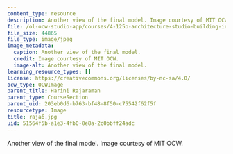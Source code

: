 ```yaml
---
content_type: resource
description: Another view of the final model. Image courtesy of MIT OCW.
file: /ol-ocw-studio-app/courses/4-125b-architecture-studio-building-in-landscapes-fall-2005/51564f5ba1e34fb08e8a2c0bbff24adc_raja6.jpg
file_size: 44865
file_type: image/jpeg
image_metadata:
  caption: Another view of the final model.
  credit: Image courtesy of MIT OCW.
  image-alt: Another view of the final model.
learning_resource_types: []
license: https://creativecommons.org/licenses/by-nc-sa/4.0/
ocw_type: OCWImage
parent_title: Harini Rajaraman
parent_type: CourseSection
parent_uid: 203eb0d6-b763-bf48-8f50-c75542f62f5f
resourcetype: Image
title: raja6.jpg
uid: 51564f5b-a1e3-4fb0-8e8a-2c0bbff24adc
---
```

Another view of the final model. Image courtesy of MIT OCW.